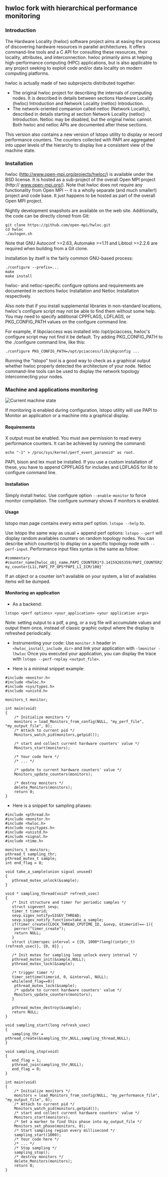 ## hwloc fork with hierarchical performance monitoring
### Introduction

The Hardware Locality (hwloc) software project aims at easing the process of
discovering hardware resources in parallel architectures. It offers
command-line tools and a C API for consulting these resources, their locality,
attributes, and interconnection. hwloc primarily aims at helping
high-performance computing (HPC) applications, but is also applicable to any
project seeking to exploit code and/or data locality on modern computing
platforms.

hwloc is actually made of two subprojects distributed together:

  * The original hwloc project for describing the internals of computing nodes.
 It is described in details between sections Hardware Locality (hwloc)
 Introduction and Network Locality (netloc) Introduction.
  * The network-oriented companion called netloc (Network Locality), described
 in details starting at section Network Locality (netloc) Introduction.
 Netloc may be disabled, but the original hwloc cannot. Both hwloc and
 netloc APIs are documented after these sections.

This version also contains a new version of lstopo utility to display or record performance counters.
The counters collected with PAPI are aggregated into upper levels of the hierarchy to display live a consistent view of the machine state.

### Installation

hwloc (http://www.open-mpi.org/projects/hwloc/) is available under the BSD
license. It is hosted as a sub-project of the overall Open MPI project (http://
www.open-mpi.org/). Note that hwloc does not require any functionality from
Open MPI -- it is a wholly separate (and much smaller!) project and code base.
It just happens to be hosted as part of the overall Open MPI project.

Nightly development snapshots are available on the web site. Additionally, the
code can be directly cloned from Git:

```
git clone https://github.com/open-mpi/hwloc.git
cd hwloc
./autogen.sh
```

Note that GNU Autoconf >=2.63, Automake >=1.11 and Libtool >=2.2.6 are required
when building from a Git clone.

Installation by itself is the fairly common GNU-based process:

```
./configure --prefix=...
make
make install
```

hwloc- and netloc-specific configure options and requirements are documented in
sections hwloc Installation and Netloc Installation respectively.

Also note that if you install supplemental libraries in non-standard locations,
hwloc's configure script may not be able to find them without some help. You
may need to specify additional CPPFLAGS, LDFLAGS, or PKG_CONFIG_PATH values on
the configure command line.

For example, if libpciaccess was installed into /opt/pciaccess, hwloc's
configure script may not find it be default. Try adding PKG_CONFIG_PATH to the
./configure command line, like this:

```
./configure PKG_CONFIG_PATH=/opt/pciaccess/lib/pkgconfig ...
```

Running the "lstopo" tool is a good way to check as a graphical output whether
hwloc properly detected the architecture of your node. Netloc command-line
tools can be used to display the network topology interconnecting your nodes.


### Machine and applications monitoring

![Current machine state](https://github.com/NicolasDenoyelle/dynamic_lstopo/blob/monitor/E5-2650.png)

If monitoring is enabled during configuration, lstopo utility will use PAPI to Monitor an application or a machine into a graphical display.

#### Requirements

X output must be enabled.
You must ave permission to read every performance counters. It can be achieved by running the command: 
```
echo "-1" > /proc/sys/kernel/perf_event_paranoid" as root.
```
PAPI, bison and lex must be installed.
If you use a custom installation of these, you have to append CPPFLAGS for includes and LDFLAGS for lib to configure command line.

#### Installation
	
Simply install hwloc.
Use configure option `--enable-monitor` to force monitor compilation.
The configure summary shows if monitors is enabled.

#### Usage
        
lstopo man page contains every extra perf option.
`lstopo --help` to. 

Use lstopo the same way as usual + append perf options:
`lstopo --perf` will display random availables counters on random topology nodes.
You can describe which counter(s) to display on a specific topology node with `--perf-input`.
Performance input files syntax is the same as follow:

```
#commentary
#counter_name{hwloc_obj_name,PAPI_COUNTER1*3.14159265359/PAPI_COUNTER2}`
my_counter{L1i,PAPI_FP_OPS*PAPI_L1_ICM/100}`
```

If an object or a counter isn't available on your system, a list of 
availables items will be dumped.

#### Monitoring an application

* As a backend:
```
lstopo <perf options> <your_application> <your application args>
```
Note: setting output to a pdf, a png, or a svg file will accumulate values and output them once, instead of classic graphic output where the display is refreshed periodically.


* Instrumenting your code:
Use `monitor.h` header in `<hwloc_install_include_dir>` and link your application  with `-lmonitor -lhwloc`
Once you executed your application, you can display the trace with `lstopo --perf-replay <output_file>`.

* Here is a minimal snippet example:
```
#include <monitor.h>
#include <hwloc.h>
#include <sys/types.h>
#include <unistd.h>

monitors_t monitor;

int main(void)
{
	/* Initialize monitors */
	monitors = load_Monitors_from_config(NULL, "my_perf_file", "my_output_file", 0);
	/* Attach to current pid */
	Monitors_watch_pid(monitors,getpid());

	/* start and collect current hardware counters' value */
	Monitors_start(monitors);

	/* Your code here */
	/* ... */

	/* update to current hardware counters' value */
	Monitors_update_counters(monitors);

	/* destroy monitors */
	delete_Monitors(monitors);
	return 0;
}
```

* Here is a snippet for sampling phases:

```
#include <pthread.h>
#include <monitor.h>
#include <hwloc.h>
#include <sys/types.h>
#include <unistd.h>
#include <signal.h>
#include <time.h>

monitors_t monitors;
pthread_t sampling_thr;	
pthread_mutex_t sample;
int end_flag = 0;

void take_a_sample(union sigval unused)
{
   pthread_mutex_unlock(&sample);
}

void * sampling_thread(void* refresh_usec)
{
   /* Init structure and timer for periodic samples */
   struct sigevent sevp;
   timer_t timerid;
   sevp.sigev_notify=SIGEV_THREAD;
   sevp.sigev_notify_function=take_a_sample;
   if(timer_create(CLOCK_THREAD_CPUTIME_ID, &sevp, &timerid)==-1){
   	perror("timer_create");
	return NULL;
   }		
   struct itimerspec interval = {{0, 1000*(long)(intptr_t)(refresh_usec)}, {0, 0}} ;	

   /* Init mutex for sampling loop unlock every interval */
   pthread_mutex_init(&sample,NULL);
   pthread_mutex_lock(&sample);	

   /* trigger timer */
   timer_settime(timerid, 0, &interval, NULL);
   while(end_flag==0){
	pthread_mutex_lock(&sample);
	/* update to current hardware counters' value */
	Monitors_update_counters(monitors);
   }

   pthread_mutex_destroy(&sample);
   return NULL;
}

void sampling_start(long refresh_usec)
{
   sampling_thr = pthread_create(&sampling_thr,NULL,sampling_thread,NULL);
}

void sampling_stop(void)
{
   end_flag = 1;
   pthread_join(sampling_thr,NULL);
   end_flag = 0;
}

int main(void)
{
	/* Initialize monitors */
	monitors = load_Monitors_from_config(NULL, "my_performance_file", "my_output_file", 0);
	/* Attach to current pid */
	Monitors_watch_pid(monitors,getpid());
	/* start and collect current hardware counters' value */
	Monitors_start(monitors);
	/* Set a marker to find this phase into my_output_file */
	Monitors_set_phase(monitors, 0);
	/* Start sampling region every millisecond */
	sampling_start(1000);
	/* Your code here */
	/* ... */
	/* Stop sampling */
	sampling_stop();
	/* destroy monitors */
	delete_Monitors(monitors);
	return 0;
}
``` 


